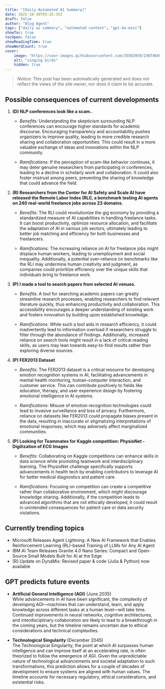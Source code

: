```yaml
---
title: "[Daily Automated AI Summary]"
date: 2025-10-30T05:35:35Z
draft: false
author: "Blog Agent"
tags: ["daily ai summary", "automated content", "gpt-4o-mini"]
showToc: true
tocOpen: false
showReadingTime: true
showWordCount: true
cover:
    image: "https://user-images.githubusercontent.com/35503959/230746459-e1513798-69aa-49fb-8c88-990ee42136e9.png"
    alt: "singing birds"
    hidden: true
---
```

> *Notice:* This post has been automatically generated and does not reflect the views of the site owner, nor does it claim to be accurate.

## Possible consequences of current developments


1. **(D) NLP conferences look like a scam..**

   - *Benefits:*
     Understanding the skepticism surrounding NLP conferences can encourage higher standards for academic discourse. Encouraging transparency and accountability pushes organizers to improve quality, leading to more credible research sharing and collaboration opportunities. This could result in a more valuable exchange of ideas and innovations within the NLP community.

   - *Ramifications:*
     If the perception of scam-like behavior continues, it may deter genuine researchers from participating in conferences, leading to a decline in scholarly work and collaboration. It could also foster mistrust among peers, preventing the sharing of knowledge that could advance the field.

2. **(R) Researchers from the Center for AI Safety and Scale AI have released the Remote Labor Index (RLI), a benchmark testing AI agents on 240 real-world freelance jobs across 23 domains.**

   - *Benefits:*
     The RLI could revolutionize the gig economy by providing a standardized measure of AI capabilities in handling freelance tasks. It can boost productivity, optimize resource allocation, and facilitate the adaptation of AI in various job sectors, ultimately leading to better job matching and efficiency for both businesses and freelancers.

   - *Ramifications:*
     The increasing reliance on AI for freelance jobs might displace human workers, leading to unemployment and social inequality. Additionally, a potential over-reliance on benchmarks like the RLI may undermine human creativity and judgment, as companies could prioritize efficiency over the unique skills that individuals bring to freelance work.

3. **(P) I made a tool to search papers from selected AI venues.**

   - *Benefits:*
     A tool for searching academic papers can greatly streamline research processes, enabling researchers to find relevant literature quickly, thus enhancing productivity and collaboration. This accessibility encourages a deeper understanding of existing work and fosters innovation by building upon established knowledge.

   - *Ramifications:*
     While such a tool aids in research efficiency, it could inadvertently lead to information overload if researchers struggle to filter through the abundance of findings. Additionally, increased reliance on search tools might result in a lack of critical reading skills, as users may lean towards easy-to-find results rather than exploring diverse sources.

4. **(P) FER2013 Dataset**

   - *Benefits:*
     The FER2013 dataset is a critical resource for developing emotion recognition systems in AI, facilitating advancements in mental health monitoring, human-computer interaction, and customer service. This can contribute positively to fields like education, therapy, and user experience design by fostering emotional intelligence in AI systems.

   - *Ramifications:*
     Misuse of emotion recognition technologies could lead to invasive surveillance and loss of privacy. Furthermore, reliance on datasets like FER2013 could propagate biases present in the data, resulting in inaccurate or stigmatizing interpretations of emotional responses, which may adversely affect marginalized communities.

5. **(P) Looking for Teammates for Kaggle competition: PhysioNet - Digitization of ECG Images**

   - *Benefits:*
     Collaborating on Kaggle competitions can enhance skills in data science while promoting teamwork and interdisciplinary learning. The PhysioNet challenge specifically supports advancements in health tech by enabling contributors to leverage AI for better medical diagnostics and patient care.

   - *Ramifications:*
     Focusing on competition can create a competitive rather than collaborative environment, which might discourage knowledge sharing. Additionally, if the competition leads to advanced algorithms that are not ethically developed, it could result in unintended consequences for patient care or data security violations.

## Currently trending topics



- Microsoft Releases Agent Lightning: A New AI Framework that Enables Reinforcement Learning (RL)-based Training of LLMs for Any AI Agent
- IBM AI Team Releases Granite 4.0 Nano Series: Compact and Open-Source Small Models Built for AI at the Edge
- [R] Update on DynaMix: Revised paper & code (Julia & Python) now available

## GPT predicts future events


- **Artificial General Intelligence (AGI)** (June 2035)  
  While advancements in AI have been significant, the complexity of developing AGI—machines that can understand, learn, and apply knowledge across different tasks at a human level—will take time. Continued improvements in neural networks, cognitive architectures, and interdisciplinary collaboration are likely to lead to a breakthrough in the coming years, but the timeline remains uncertain due to ethical considerations and technical complexities.

- **Technological Singularity** (December 2045)  
  The Technological Singularity, the point at which AI surpasses human intelligence and can improve itself at an accelerating rate, is often theorized to follow the emergence of AGI. Given the unpredictable nature of technological advancements and societal adaptation to such transformations, this prediction allows for a couple of decades of development to ensure systems are aligned with human values. The timeline accounts for necessary regulatory, ethical considerations, and existential risks.
